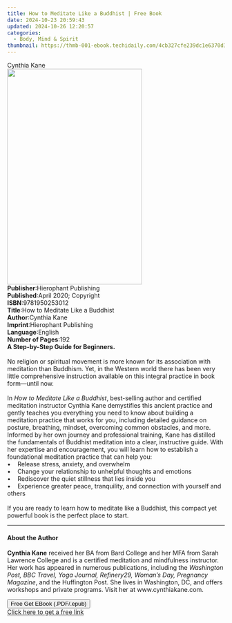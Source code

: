 ```yaml
---
title: How to Meditate Like a Buddhist | Free Book
date: 2024-10-23 20:59:43
updated: 2024-10-26 12:20:57
categories:
  - Body, Mind & Spirit
thumbnail: https://thmb-001-ebook.techidaily.com/4cb327cfe239dc1e6370d343037cb4970b87aed37655c52d1410dda7089dceac.jpg
---
```

<main id="book-container">
  <div class="flex flex-col">
    <div class="book-brief flex-1 py-6 px-4 sm:p-6 md:py-10 md:px-8">
      <!-- brief-->
      <div class="book-brief-main">Cynthia Kane</div>
    </div>
    <div
      class="book-meta-info flex-1 grid gap-4 col-start-1 col-end-3 row-start-1 sm:mb-6 sm:grid-cols-4 lg:gap-6 lg:col-start-2 lg:row-end-6 lg:row-span-6 lg:mb-0"
    >
      <div
        class="book-meta-info-left place-content-center mt-4 p-4 text-sm leading-6 col-start-2 col-span-2 dark:text-slate-400"
      >
        <img
          class="w-full h-500 object-cover rounded-lg sm:h-255 sm:col-span-2 lg:col-span-full"
          src="https://img-001-ebook.techidaily.com/cd94046f87c02599087443a039c075cbdd1b70a826f8ff4b74913e95d57327f9.jpg"
          alt=""
          width="312"
          height="500"
        />
      </div>
      <div
        class="book-meta-info-right mt-2 col-start-1 row-start-2 col-span-3 self-center"
      >
        <!-- meta data  -->
        <div class="flex flex-col px-4 md:px-8">
          <div class="flex-1">
            <strong>Publisher</strong>:<span class="px-2"
              >Hierophant Publishing</span
            >
          </div>
          <div class="flex-1">
            <strong>Published</strong>:<span class="px-2"
              >April 2020; Copyright</span
            >
          </div>
          <div class="flex-1">
            <strong>ISBN</strong>:<span class="px-2">9781950253012</span>
          </div>
          <div class="flex-1">
            <strong>Title</strong>:<span class="px-2"
              >How to Meditate Like a Buddhist</span
            >
          </div>
          <div class="flex-1">
            <strong>Author</strong>:<span class="px-2">Cynthia Kane</span>
          </div>
          <div class="flex-1">
            <strong>Imprint</strong>:<span class="px-2"
              >Hierophant Publishing</span
            >
          </div>
          <div class="flex-1">
            <strong>Language</strong>:<span class="px-2">English</span>
          </div>
          <div class="flex-1">
            <strong>Number of Pages</strong>:<span class="px-2">192</span>
          </div>
        </div>
      </div>
    </div>
    <div class="book-description flex-1 py-6 px-4 sm:p-6 md:py-10 md:px-8">
      <div class="book-description-main">
        <div accordion-content="" id="description">
          <b>A Step-by-Step Guide for Beginners.</b><br /><br />
          No religion or spiritual movement is more known for its association
          with meditation than Buddhism. Yet, in the Western world there has
          been very little comprehensive instruction available on this integral
          practice in book form—until now.<br /><br />
          In <i>How to Meditate Like a Buddhist</i>, best-selling author and
          certified meditation instructor Cynthia Kane demystifies this ancient
          practice and gently teaches you everything you need to know about
          building a meditation practice that works for you, including detailed
          guidance on posture, breathing, mindset, overcoming common obstacles,
          and more.<br />
          Informed by her own journey and professional training, Kane has
          distilled the fundamentals of Buddhist meditation into a clear,
          instructive guide. With her expertise and encouragement, you will
          learn how to establish a foundational meditation practice that can
          help you:<br />
          •&nbsp;&nbsp; &nbsp;Release stress, anxiety, and overwhelm<br />
          •&nbsp;&nbsp; &nbsp;Change your relationship to unhelpful thoughts and
          emotions<br />
          •&nbsp;&nbsp; &nbsp;Rediscover the quiet stillness that lies inside
          you<br />
          •&nbsp;&nbsp; &nbsp;Experience greater peace, tranquility, and
          connection with yourself and others<br /><br />
          If you are ready to learn how to meditate like a Buddhist, this
          compact yet powerful book is the perfect place to start.
        </div>
        <div class="accordion-fader"></div>
      </div>
    </div>
    <div class="book-excerpts flex-1 py-6 px-4 sm:p-6 md:py-10 md:px-8">
      <!-- excerpts-->
      <div class="book-excerpts-main">
        <hr />
        <h4 class="placeholder placeholder-heading">
          <span>About the Author</span>
        </h4>
        <p>
          <b>Cynthia Kane</b> received her BA from Bard College and her MFA from
          Sarah Lawrence College and is a certified meditation and mindfulness
          instructor. Her work has appeared in numerous publications, including
          the
          <i
            >Washington Post, BBC Travel, Yoga Journal, Refinery29, Woman’s Day,
            Pregnancy Magazine</i
          >, and the Huffington Post. She lives in Washington, DC, and offers
          workshops and private programs. Visit her at www.cynthiakane.com.
        </p>
      </div>
    </div>
    <div
      class="book-about-author flex-1 py-6 px-4 sm:p-6 md:py-10 md:px-8"
    ></div>
    <div class="book-free-get flex-1 py-6 px-4 sm:p-6 md:py-10 md:px-8">
      <button
        id="btn-free-get"
        class="bg-blue-500 hover:bg-blue-700 text-white font-bold py-2 px-4 rounded"
      >
        Free Get EBook (.PDF/.epub)
      </button>
      <div id="countdown-display" class="px-2 text-lg mt-2"></div>
      <a
        id="free-link"
        class="hidden bg-blue-500 hover:bg-blue-700 text-white font-bold py-2 px-4 rounded"
        href="https://www.ebooks.com/en-us/book/209780342/how-to-meditate-like-a-buddhist/cynthia-kane/"
        target="_blank"
        >Click here to get a free link</a
      >
    </div>
    <script>
      let countdownTime = 0;
      let countdownInterval = null;
      document
        .getElementById('btn-free-get')
        .addEventListener('click', startCountdown);
      function startCountdown() {
        countdownTime = new Date().getTime() + 60000 * 3;
        countdownInterval = setInterval(updateCountdown, 1000);
        document.getElementById('btn-free-get').disabled = true;
        document
          .getElementById('btn-free-get')
          .classList.add('bg-gray-500', 'cursor-not-allowed');
      }
      function updateCountdown() {
        let currentTime = new Date().getTime();
        let timeLeft = countdownTime - currentTime;
        let secondsLeft = Math.floor(timeLeft / 1000);
        document.getElementById('countdown-display').innerHTML =
          `Remaining time: ${secondsLeft} seconds.`;
        if (secondsLeft <= 0) {
          clearInterval(countdownInterval);
          document.getElementById('btn-free-get').classList.add('hidden');
          document.getElementById('free-link').classList.remove('hidden');
          document.getElementById('countdown-display').innerHTML = '';
        }
      }
    </script>
  </div>
</main>
